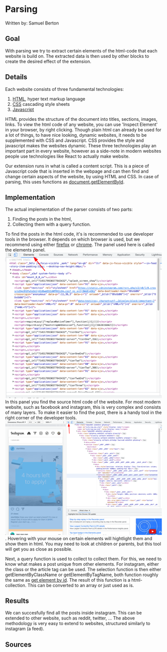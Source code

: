# Parsing

Written by: Samuel Berton

## Goal

With parsing we try to extract certain elements of the html-code that each website is build on. The extracted data is then used by other blocks to create the desired effect of the extension.

## Details

Each website consists of three fundamental technologies:

1. [HTML][1], hyper text markup language
2. [CSS][2] cascading style sheets
3. [Javascript][3]

HTML provides the structure of the document into titles, sections, images, links. To view the html code of any website, you can use 'Inspect Element' in your browser, by right clicking.
Though plain html can already be used for a lot of things, to have nice looking, dynamic websites, it needs to be supplemented with CSS and Javascript. CSS provides the style and javascript makes the websites dynamic. These three technologies play an important part in every website, however as a side-note in modern websites people use technologies like React to actually make website.

Our extension runs in what is called a content script. This is a piece of Javascript code that is inserted in the webpage and can then find and change certain aspects of the website, by using HTML and CSS. In case of parsing, this uses functions as [document.getElementById][4].

## Implementation

The actual implementation of the parser consists of two parts:

1. Finding the posts in the html,
2. Collecting them with a query function.

To find the posts in the html code, it's is recommended to use developer tools in the browser. It depends on which browser is used, but we recommend using either [firefox][6] or [chrome][5]. The panel used here is called the elements panel. ![Elements panel](images/elements_panel.png) In this panel you find the source html code of the website. For most modern website, such as facebook and instagram, this is very complex and consists of many layers. To make it easier to find the post, there is a handy tool in the right corner of the developer tools. ![Selection Tool](./images/selection_tool.png). Hovering with your mouse on certain elements will hightlight them and show them in html. You may need to look at children or parents, but this tool will get you as close as possible.

Next, a query function is used to collect to collect them. For this, we need to know what makes a post unique from other elements. For instagram, either the class or the article tag can be used. The selection function is then either getElementByClassName or getElementByTagName, both function roughly the same as [get element by id][4]. The result of this function is a html-collection. This can be converted to an array or just used as is.

## Results

We can succesfully find all the posts inside instagram. This can be extended to other website, such as reddit, twitter, ... The above methodology is very easy to extend to websites, structured similarly to instagram (a feed).

## Sources

[1]: https://en.wikipedia.org/wiki/HTML "HTML"
[2]: https://en.wikipedia.org/wiki/CSS "CSS"
[3]: https://en.wikipedia.org/wiki/JavaScript "Javascript"
[4]: https://developer.mozilla.org/en-US/docs/Web/API/Document/getElementById "Get element by id"
[5]: https://developer.chrome.com/docs/devtools/ "Chrome devtools"
[6]: https://developer.mozilla.org/en-US/docs/Tools "Mozilla devtools"
